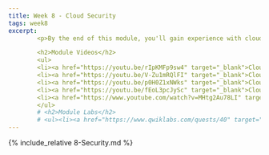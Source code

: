 ```yaml
---
title: Week 8 - Cloud Security
tags: week8
excerpt: 
        <p>By the end of this module, you'll gain experience with cloud security and provider vs. consumer responsibilities with respect to security.</p>

        <h2>Module Videos</h2>
        <ul>
        <li><a href="https://youtu.be/rIpKMFp9sw4" target="_blank">Cloud Security Overview [15:36]</a></li>
        <li><a href="https://youtu.be/V-Zu1mRQlFI" target="_blank">Cloud Encryption Overview + IAM + Roles [14:42]</a></li>
        <li><a href="https://youtu.be/p0H0Z1xNWks" target="_blank">Cloud IAM Demo [13:13]</a></li>
        <li><a href="https://youtu.be/fEoL3pcJySc" target="_blank">Cloud KMS Codelabs Demo [8:20]</a></li>
        <li><a href="https://www.youtube.com/watch?v=MHtg2Au78LI" target="_blank">(Google) How to Secure your Cloud Environment [5:50]</a></li>
        </ul>
        # <h2>Module Labs</h2>
        # <ul><li><a href="https://www.qwiklabs.com/quests/40" target="_blank">Qwiklabs Quest - Security and Identity Fundamentals [40 credits]</a></li></ul>
---  
```


{% include_relative 8-Security.md %}
